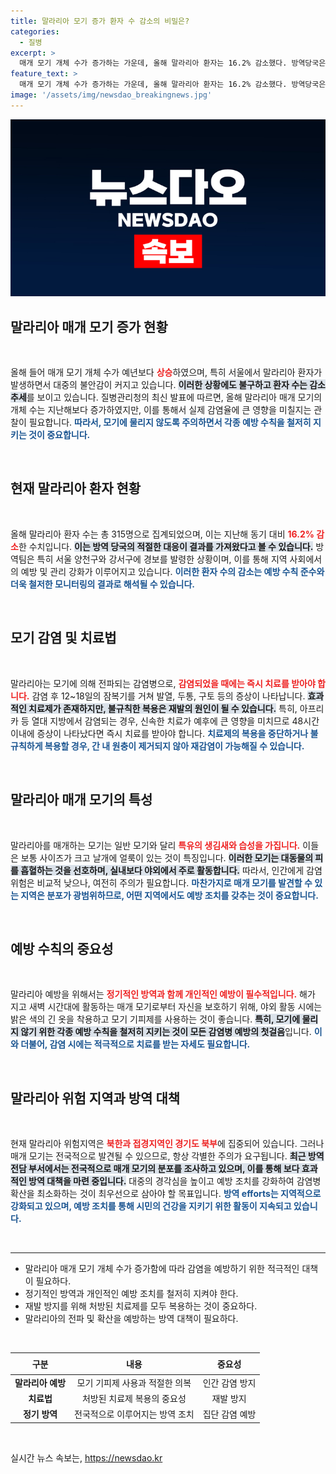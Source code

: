 ```yaml
---
title: 말라리아 모기 증가 환자 수 감소의 비밀은?
categories:
  - 질병
excerpt: >
  매개 모기 개체 수가 증가하는 가운데, 올해 말라리아 환자는 16.2% 감소했다. 방역당국은 예방 수칙 준수를 당부하며 과도한 불안을 경고한다. 모기 공포 속에서도 치료제 복용이 중요하다.
feature_text: >
  매개 모기 개체 수가 증가하는 가운데, 올해 말라리아 환자는 16.2% 감소했다. 방역당국은 예방 수칙 준수를 당부하며 과도한 불안을 경고한다. 모기 공포 속에서도 치료제 복용이 중요하다.
image: '/assets/img/newsdao_breakingnews.jpg'
---
```


<p><img src="/assets/img/newsdao_breakingnews.jpg" alt="bookingtag 속보" /></p>

<h2 data-ke-size="size26">말라리아 매개 모기 증가 현황</h2>

<p data-ke-size="size16">&nbsp;</p>

<p>올해 들어 매개 모기 개체 수가 예년보다 <b><span style="color: #ee2323;">상승</span></b>하였으며, 특히 서울에서 말라리아 환자가 발생하면서 대중의 불안감이 커지고 있습니다. <b><span style="background-color: #21538527;">이러한 상황에도 불구하고 환자 수는 감소 추세</span></b>를 보이고 있습니다. 질병관리청의 최신 발표에 따르면, 올해 말라리아 매개 모기의 개체 수는 지난해보다 증가하였지만, 이를 통해서 실제 감염율에 큰 영향을 미칠지는 관찰이 필요합니다. <b><span style="color: #1a5490;">따라서, 모기에 물리지 않도록 주의하면서 각종 예방 수칙을 철저히 지키는 것이 중요합니다.</span></b></p>

<p data-ke-size="size16">&nbsp;</p>

<h2 data-ke-size="size26">현재 말라리아 환자 현황</h2>

<p data-ke-size="size16">&nbsp;</p>

<p>올해 말라리아 환자 수는 총 315명으로 집계되었으며, 이는 지난해 동기 대비 <b><span style="color: #ee2323;">16.2% 감소</span></b>한 수치입니다. <b><span style="background-color: #21538527;">이는 방역 당국의 적절한 대응이 결과를 가져왔다고 볼 수 있습니다.</span></b> 방역팀은 특히 서울 양천구와 강서구에 경보를 발령한 상황이며, 이를 통해 지역 사회에서의 예방 및 관리 강화가 이루어지고 있습니다. <b><span style="color: #1a5490;">이러한 환자 수의 감소는 예방 수칙 준수와 더욱 철저한 모니터링의 결과로 해석될 수 있습니다.</span></b></p>

<p data-ke-size="size16">&nbsp;</p>

<h2 data-ke-size="size26">모기 감염 및 치료법</h2>

<p data-ke-size="size16">&nbsp;</p>

<p>말라리아는 모기에 의해 전파되는 감염병으로, <b><span style="color: #ee2323;">감염되었을 때에는 즉시 치료를 받아야 합니다.</span></b> 감염 후 12~18일의 잠복기를 거쳐 발열, 두통, 구토 등의 증상이 나타납니다. <b><span style="background-color: #21538527;">효과적인 치료제가 존재하지만, 불규칙한 복용은 재발의 원인이 될 수 있습니다.</span></b> 특히, 아프리카 등 열대 지방에서 감염되는 경우, 신속한 치료가 예후에 큰 영향을 미치므로 48시간 이내에 증상이 나타났다면 즉시 치료를 받아야 합니다. <b><span style="color: #1a5490;">치료제의 복용을 중단하거나 불규칙하게 복용할 경우, 간 내 원충이 제거되지 않아 재감염이 가능해질 수 있습니다.</span></b></p>

<p data-ke-size="size16">&nbsp;</p>

<h2 data-ke-size="size26">말라리아 매개 모기의 특성</h2>

<p data-ke-size="size16">&nbsp;</p>

<p>말라리아를 매개하는 모기는 일반 모기와 달리 <b><span style="color: #ee2323;">특유의 생김새와 습성을 가집니다.</span></b> 이들은 보통 사이즈가 크고 날개에 얼룩이 있는 것이 특징입니다. <b><span style="background-color: #21538527;">이러한 모기는 대동물의 피를 흡혈하는 것을 선호하며, 실내보다 야외에서 주로 활동합니다.</span></b> 따라서, 인간에게 감염 위험은 비교적 낮으나, 여전히 주의가 필요합니다. <b><span style="color: #1a5490;">마찬가지로 매개 모기를 발견할 수 있는 지역은 분포가 광범위하므로, 어떤 지역에서도 예방 조치를 갖추는 것이 중요합니다.</span></b></p>

<p data-ke-size="size16">&nbsp;</p>

<h2 data-ke-size="size26">예방 수칙의 중요성</h2>

<p data-ke-size="size16">&nbsp;</p>

<p>말라리아 예방을 위해서는 <b><span style="color: #ee2323;">정기적인 방역과 함께 개인적인 예방이 필수적입니다.</span></b> 해가 지고 새벽 시간대에 활동하는 매개 모기로부터 자신을 보호하기 위해, 야외 활동 시에는 밝은 색의 긴 옷을 착용하고 모기 기피제를 사용하는 것이 좋습니다. <b><span style="background-color: #21538527;">특히, 모기에 물리지 않기 위한 각종 예방 수칙을 철저히 지키는 것이 모든 감염병 예방의 첫걸음</span></b>입니다. <b><span style="color: #1a5490;">이와 더불어, 감염 시에는 적극적으로 치료를 받는 자세도 필요합니다.</span></b></p>

<p data-ke-size="size16">&nbsp;</p>

<h2 data-ke-size="size26">말라리아 위험 지역과 방역 대책</h2>

<p data-ke-size="size16">&nbsp;</p>

<p>현재 말라리아 위험지역은 <b><span style="color: #ee2323;">북한과 접경지역인 경기도 북부</span></b>에 집중되어 있습니다. 그러나 매개 모기는 전국적으로 발견될 수 있으므로, 항상 각별한 주의가 요구됩니다. <b><span style="background-color: #21538527;">최근 방역 전담 부서에서는 전국적으로 매개 모기의 분포를 조사하고 있으며, 이를 통해 보다 효과적인 방역 대책을 마련 중입니다.</span></b> 대중의 경각심을 높이고 예방 조치를 강화하여 감염병 확산을 최소화하는 것이 최우선으로 삼아야 할 목표입니다. <b><span style="color: #1a5490;">방역 efforts는 지역적으로 강화되고 있으며, 예방 조치를 통해 시민의 건강을 지키기 위한 활동이 지속되고 있습니다.</span></b></p>

<p data-ke-size="size16">&nbsp;</p>

<hr />

<ul>
    <li>말라리아 매개 모기 개체 수가 증가함에 따라 감염을 예방하기 위한 적극적인 대책이 필요하다.</li>
    <li>정기적인 방역과 개인적인 예방 조치를 철저히 지켜야 한다.</li>
    <li>재발 방지를 위해 처방된 치료제를 모두 복용하는 것이 중요하다.</li>
    <li>말라리아의 전파 및 확산을 예방하는 방역 대책이 필요하다.</li>
</ul>

<p data-ke-size="size16">&nbsp;</p>

<table style="width: 100%; border-collapse: collapse;">
    <thead>
        <tr>
            <th style="text-align: center; height: 27px;">구분</th>
            <th style="text-align: center; height: 27px;">내용</th>
            <th style="text-align: center; height: 27px;">중요성</th>
        </tr>
    </thead>
    <tbody>
        <tr>
            <td style="text-align: center; height: 17px;"><b>말라리아 예방</b></td>
            <td style="text-align: center; height: 17px;">모기 기피제 사용과 적절한 의복</td>
            <td style="text-align: center; height: 17px;">인간 감염 방지</td>
        </tr>
        <tr>
            <td style="text-align: center; height: 17px;"><b>치료법</b></td>
            <td style="text-align: center; height: 17px;">처방된 치료제 복용의 중요성</td>
            <td style="text-align: center; height: 17px;">재발 방지</td>
        </tr>
        <tr>
            <td style="text-align: center; height: 17px;"><b>정기 방역</b></td>
            <td style="text-align: center; height: 17px;">전국적으로 이루어지는 방역 조치</td>
            <td style="text-align: center; height: 17px;">집단 감염 예방</td>
        </tr>
    </tbody>
</table>

<p data-ke-size="size16">&nbsp;</p>
실시간 뉴스 속보는, <a href="https://newsdao.kr" rel="dofollow">https://newsdao.kr</a>


